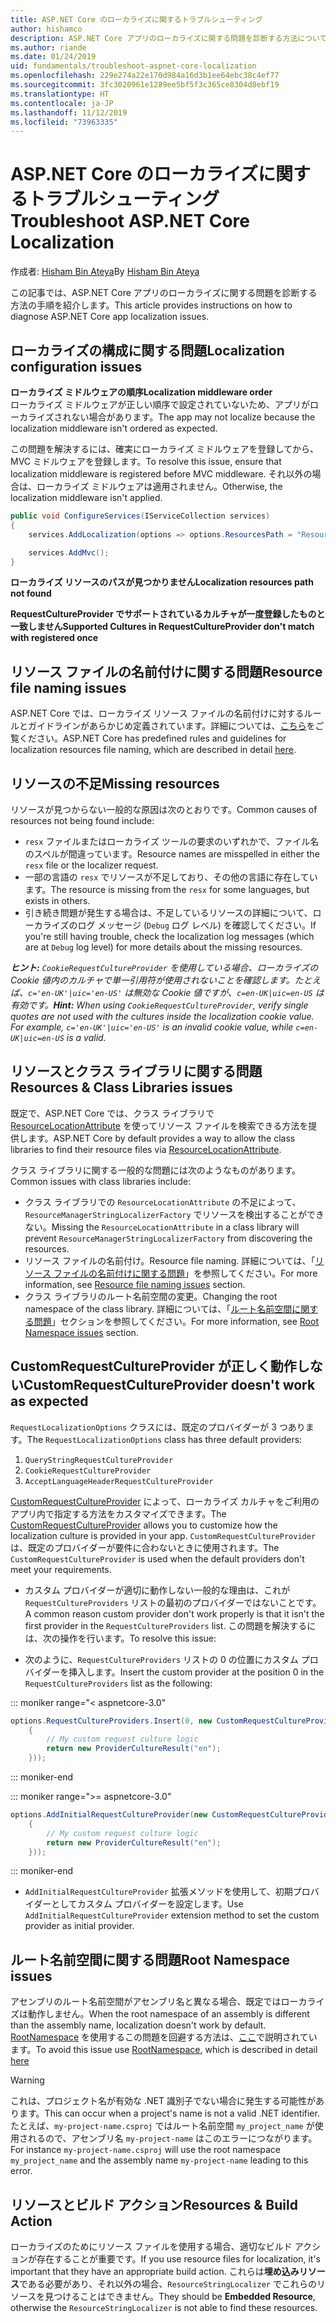 ```yaml
---
title: ASP.NET Core のローカライズに関するトラブルシューティング
author: hishamco
description: ASP.NET Core アプリのローカライズに関する問題を診断する方法について説明します。
ms.author: riande
ms.date: 01/24/2019
uid: fundamentals/troubleshoot-aspnet-core-localization
ms.openlocfilehash: 229e274a22e170d984a16d3b1ee64ebc38c4ef77
ms.sourcegitcommit: 3fc3020961e1289ee5bf5f3c365ce8304d8ebf19
ms.translationtype: HT
ms.contentlocale: ja-JP
ms.lasthandoff: 11/12/2019
ms.locfileid: "73963335"
---
```

# <a name="troubleshoot-aspnet-core-localization"></a><span data-ttu-id="66b07-103">ASP.NET Core のローカライズに関するトラブルシューティング</span><span class="sxs-lookup"><span data-stu-id="66b07-103">Troubleshoot ASP.NET Core Localization</span></span>

<span data-ttu-id="66b07-104">作成者: [Hisham Bin Ateya](https://github.com/hishamco)</span><span class="sxs-lookup"><span data-stu-id="66b07-104">By [Hisham Bin Ateya](https://github.com/hishamco)</span></span>

<span data-ttu-id="66b07-105">この記事では、ASP.NET Core アプリのローカライズに関する問題を診断する方法の手順を紹介します。</span><span class="sxs-lookup"><span data-stu-id="66b07-105">This article provides instructions on how to diagnose ASP.NET Core app localization issues.</span></span>

## <a name="localization-configuration-issues"></a><span data-ttu-id="66b07-106">ローカライズの構成に関する問題</span><span class="sxs-lookup"><span data-stu-id="66b07-106">Localization configuration issues</span></span>

<span data-ttu-id="66b07-107">**ローカライズ ミドルウェアの順序**</span><span class="sxs-lookup"><span data-stu-id="66b07-107">**Localization middleware order**</span></span>  
<span data-ttu-id="66b07-108">ローカライズ ミドルウェアが正しい順序で設定されていないため、アプリがローカライズされない場合があります。</span><span class="sxs-lookup"><span data-stu-id="66b07-108">The app may not localize because the localization middleware isn't ordered as expected.</span></span>

<span data-ttu-id="66b07-109">この問題を解決するには、確実にローカライズ ミドルウェアを登録してから、MVC ミドルウェアを登録します。</span><span class="sxs-lookup"><span data-stu-id="66b07-109">To resolve this issue, ensure that localization middleware is registered before MVC middleware.</span></span> <span data-ttu-id="66b07-110">それ以外の場合は、ローカライズ ミドルウェアは適用されません。</span><span class="sxs-lookup"><span data-stu-id="66b07-110">Otherwise, the localization middleware isn't applied.</span></span>

```csharp
public void ConfigureServices(IServiceCollection services)
{
    services.AddLocalization(options => options.ResourcesPath = "Resources");

    services.AddMvc();
}
```

<span data-ttu-id="66b07-111">**ローカライズ リソースのパスが見つかりません**</span><span class="sxs-lookup"><span data-stu-id="66b07-111">**Localization resources path not found**</span></span>

<span data-ttu-id="66b07-112">**RequestCultureProvider でサポートされているカルチャが一度登録したものと一致しません**</span><span class="sxs-lookup"><span data-stu-id="66b07-112">**Supported Cultures in RequestCultureProvider don't match with registered once**</span></span>  

## <a name="resource-file-naming-issues"></a><span data-ttu-id="66b07-113">リソース ファイルの名前付けに関する問題</span><span class="sxs-lookup"><span data-stu-id="66b07-113">Resource file naming issues</span></span>

<span data-ttu-id="66b07-114">ASP.NET Core では、ローカライズ リソース ファイルの名前付けに対するルールとガイドラインがあらかじめ定義されています。詳細については、[こちら](xref:fundamentals/localization?view=aspnetcore-2.2#resource-file-naming)をご覧ください。</span><span class="sxs-lookup"><span data-stu-id="66b07-114">ASP.NET Core has predefined rules and guidelines for localization resources file naming, which are described in detail [here](xref:fundamentals/localization?view=aspnetcore-2.2#resource-file-naming).</span></span>

## <a name="missing-resources"></a><span data-ttu-id="66b07-115">リソースの不足</span><span class="sxs-lookup"><span data-stu-id="66b07-115">Missing resources</span></span>

<span data-ttu-id="66b07-116">リソースが見つからない一般的な原因は次のとおりです。</span><span class="sxs-lookup"><span data-stu-id="66b07-116">Common causes of resources not being found include:</span></span>

- <span data-ttu-id="66b07-117">`resx` ファイルまたはローカライズ ツールの要求のいずれかで、ファイル名のスペルが間違っています。</span><span class="sxs-lookup"><span data-stu-id="66b07-117">Resource names are misspelled in either the `resx` file or the localizer request.</span></span>
- <span data-ttu-id="66b07-118">一部の言語の `resx` でリソースが不足しており、その他の言語に存在しています。</span><span class="sxs-lookup"><span data-stu-id="66b07-118">The resource is missing from the `resx` for some languages, but exists in others.</span></span>
- <span data-ttu-id="66b07-119">引き続き問題が発生する場合は、不足しているリソースの詳細について、ローカライズのログ メッセージ (`Debug` ログ レベル) を確認してください。</span><span class="sxs-lookup"><span data-stu-id="66b07-119">If you're still having trouble, check the localization log messages (which are at `Debug` log level) for more details about the missing resources.</span></span>

<span data-ttu-id="66b07-120">_**ヒント:** `CookieRequestCultureProvider` を使用している場合、ローカライズの Cookie 値内のカルチャで単一引用符が使用されないことを確認します。たとえば、`c='en-UK'|uic='en-US'` は無効な Cookie 値ですが、`c=en-UK|uic=en-US` は有効です。_</span><span class="sxs-lookup"><span data-stu-id="66b07-120">_**Hint:** When using `CookieRequestCultureProvider`, verify single quotes are not used with the cultures inside the localization cookie value. For example, `c='en-UK'|uic='en-US'` is an invalid cookie value, while `c=en-UK|uic=en-US` is a valid._</span></span>

## <a name="resources--class-libraries-issues"></a><span data-ttu-id="66b07-121">リソースとクラス ライブラリに関する問題</span><span class="sxs-lookup"><span data-stu-id="66b07-121">Resources & Class Libraries issues</span></span>

<span data-ttu-id="66b07-122">既定で、ASP.NET Core では、クラス ライブラリで [ResourceLocationAttribute](/dotnet/api/microsoft.extensions.localization.resourcelocationattribute?view=aspnetcore-2.1) を使ってリソース ファイルを検索できる方法を提供します。</span><span class="sxs-lookup"><span data-stu-id="66b07-122">ASP.NET Core by default provides a way to allow the class libraries to find their resource files via [ResourceLocationAttribute](/dotnet/api/microsoft.extensions.localization.resourcelocationattribute?view=aspnetcore-2.1).</span></span>

<span data-ttu-id="66b07-123">クラス ライブラリに関する一般的な問題には次のようなものがあります。</span><span class="sxs-lookup"><span data-stu-id="66b07-123">Common issues with class libraries include:</span></span>
- <span data-ttu-id="66b07-124">クラス ライブラリでの `ResourceLocationAttribute` の不足によって、`ResourceManagerStringLocalizerFactory` でリソースを検出することができない。</span><span class="sxs-lookup"><span data-stu-id="66b07-124">Missing the `ResourceLocationAttribute` in a class library will prevent `ResourceManagerStringLocalizerFactory` from discovering the resources.</span></span>
- <span data-ttu-id="66b07-125">リソース ファイルの名前付け。</span><span class="sxs-lookup"><span data-stu-id="66b07-125">Resource file naming.</span></span> <span data-ttu-id="66b07-126">詳細については、「[リソース ファイルの名前付けに関する問題](#resource-file-naming-issues)」を参照してください。</span><span class="sxs-lookup"><span data-stu-id="66b07-126">For more information, see [Resource file naming issues](#resource-file-naming-issues) section.</span></span>
- <span data-ttu-id="66b07-127">クラス ライブラリのルート名前空間の変更。</span><span class="sxs-lookup"><span data-stu-id="66b07-127">Changing the root namespace of the class library.</span></span> <span data-ttu-id="66b07-128">詳細については、「[ルート名前空間に関する問題](#root-namespace-issues)」セクションを参照してください。</span><span class="sxs-lookup"><span data-stu-id="66b07-128">For more information, see [Root Namespace issues](#root-namespace-issues) section.</span></span>

## <a name="customrequestcultureprovider-doesnt-work-as-expected"></a><span data-ttu-id="66b07-129">CustomRequestCultureProvider が正しく動作しない</span><span class="sxs-lookup"><span data-stu-id="66b07-129">CustomRequestCultureProvider doesn't work as expected</span></span>

<span data-ttu-id="66b07-130">`RequestLocalizationOptions` クラスには、既定のプロバイダーが 3 つあります。</span><span class="sxs-lookup"><span data-stu-id="66b07-130">The `RequestLocalizationOptions` class has three default providers:</span></span>

1. `QueryStringRequestCultureProvider`
2. `CookieRequestCultureProvider`
3. `AcceptLanguageHeaderRequestCultureProvider`

<span data-ttu-id="66b07-131">[CustomRequestCultureProvider](/dotnet/api/microsoft.aspnetcore.localization.customrequestcultureprovider?view=aspnetcore-2.1) によって、ローカライズ カルチャをご利用のアプリ内で指定する方法をカスタマイズできます。</span><span class="sxs-lookup"><span data-stu-id="66b07-131">The [CustomRequestCultureProvider](/dotnet/api/microsoft.aspnetcore.localization.customrequestcultureprovider?view=aspnetcore-2.1) allows you to customize how the localization culture is provided in your app.</span></span> <span data-ttu-id="66b07-132">`CustomRequestCultureProvider` は、既定のプロバイダーが要件に合わないときに使用されます。</span><span class="sxs-lookup"><span data-stu-id="66b07-132">The `CustomRequestCultureProvider` is used when the default providers don't meet your requirements.</span></span>

- <span data-ttu-id="66b07-133">カスタム プロバイダーが適切に動作しない一般的な理由は、これが `RequestCultureProviders` リストの最初のプロバイダーではないことです。</span><span class="sxs-lookup"><span data-stu-id="66b07-133">A common reason custom provider don't work properly is that it isn't the first provider in the `RequestCultureProviders` list.</span></span> <span data-ttu-id="66b07-134">この問題を解決するには、次の操作を行います。</span><span class="sxs-lookup"><span data-stu-id="66b07-134">To resolve this issue:</span></span>

- <span data-ttu-id="66b07-135">次のように、`RequestCultureProviders` リストの 0 の位置にカスタム プロバイダーを挿入します。</span><span class="sxs-lookup"><span data-stu-id="66b07-135">Insert the custom provider at the position 0 in the `RequestCultureProviders` list as the following:</span></span>

::: moniker range="< aspnetcore-3.0"
```csharp
options.RequestCultureProviders.Insert(0, new CustomRequestCultureProvider(async context =>
    {
        // My custom request culture logic
        return new ProviderCultureResult("en");
    }));
```
::: moniker-end

::: moniker range=">= aspnetcore-3.0"
```csharp
options.AddInitialRequestCultureProvider(new CustomRequestCultureProvider(async context =>
    {
        // My custom request culture logic
        return new ProviderCultureResult("en");
    }));
```
::: moniker-end

- <span data-ttu-id="66b07-136">`AddInitialRequestCultureProvider` 拡張メソッドを使用して、初期プロバイダーとしてカスタム プロバイダーを設定します。</span><span class="sxs-lookup"><span data-stu-id="66b07-136">Use `AddInitialRequestCultureProvider` extension method to set the custom provider as initial provider.</span></span>

## <a name="root-namespace-issues"></a><span data-ttu-id="66b07-137">ルート名前空間に関する問題</span><span class="sxs-lookup"><span data-stu-id="66b07-137">Root Namespace issues</span></span>

<span data-ttu-id="66b07-138">アセンブリのルート名前空間がアセンブリ名と異なる場合、既定ではローカライズは動作しません。</span><span class="sxs-lookup"><span data-stu-id="66b07-138">When the root namespace of an assembly is different than the assembly name, localization doesn't work by default.</span></span> <span data-ttu-id="66b07-139">[RootNamespace](/dotnet/api/microsoft.extensions.localization.rootnamespaceattribute?view=aspnetcore-2.1) を使用するこの問題を回避する方法は、[ここ](xref:fundamentals/localization?view=aspnetcore-2.2#resource-file-naming)で説明されています。</span><span class="sxs-lookup"><span data-stu-id="66b07-139">To avoid this issue use [RootNamespace](/dotnet/api/microsoft.extensions.localization.rootnamespaceattribute?view=aspnetcore-2.1), which is described in detail [here](xref:fundamentals/localization?view=aspnetcore-2.2#resource-file-naming)</span></span>

> [!WARNING]
> <span data-ttu-id="66b07-140">これは、プロジェクト名が有効な .NET 識別子でない場合に発生する可能性があります。</span><span class="sxs-lookup"><span data-stu-id="66b07-140">This can occur when a project's name is not a valid .NET identifier.</span></span> <span data-ttu-id="66b07-141">たとえば、`my-project-name.csproj` ではルート名前空間 `my_project_name` が使用されるので、アセンブリ名 `my-project-name` はこのエラーにつながります。</span><span class="sxs-lookup"><span data-stu-id="66b07-141">For instance `my-project-name.csproj` will use the root namespace `my_project_name` and the assembly name `my-project-name` leading to this error.</span></span> 

## <a name="resources--build-action"></a><span data-ttu-id="66b07-142">リソースとビルド アクション</span><span class="sxs-lookup"><span data-stu-id="66b07-142">Resources & Build Action</span></span>

<span data-ttu-id="66b07-143">ローカライズのためにリソース ファイルを使用する場合、適切なビルド アクションが存在することが重要です。</span><span class="sxs-lookup"><span data-stu-id="66b07-143">If you use resource files for localization, it's important that they have an appropriate build action.</span></span> <span data-ttu-id="66b07-144">これらは**埋め込みリソース**である必要があり、それ以外の場合、`ResourceStringLocalizer` でこれらのリソースを見つけることはできません。</span><span class="sxs-lookup"><span data-stu-id="66b07-144">They should be **Embedded Resource**, otherwise the `ResourceStringLocalizer` is not able to find these resources.</span></span>
